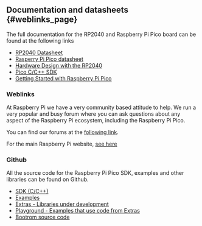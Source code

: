 ## Documentation and datasheets {#weblinks_page}

The full documentation for the RP2040 and Raspberry Pi Pico board can be found at the following links

 - [RP2040 Datasheet](https://rptl.io/rp2040data)
 - [Rasperry Pi Pico datasheet](http://rptl.io/picodata)
 - [Hardware Design with the RP2040](http://rptl.io/rp2040hd)
 - [Pico C/C++ SDK](http://rptl.io/picoc)
 - [Getting Started with Raspberry Pi Pico](http://rptl.io/picogs)

### Weblinks

At Raspberry Pi we have a very community based attitude to help. We run a very popular and busy forum where you can ask questions about any aspect of the Raspberry Pi ecosystem, including the Raspberry Pi Pico.

You can find our forums at the [following link](www.raspberrypi.org/forums).

For the main Raspberry Pi website, [see here](www.raspberrypi.org)


### Github

All the source code for the Raspberry Pi Pico SDK, examples and other libraries can be found on Github.

 - [SDK (C/C++)](http://www.github.com/raspberrypi/pico-sdk)
 - [Examples](http://www.github.com/raspberrypi/pico-examples)
 - [Extras - Libraries under development](http://www.github.com/raspberrypi/pico-extras)
 - [Playground - Examples that use code from Extras](http://www.github.com/raspberrypi/pico-playground)
 - [Bootrom source code](http://www.github.com/raspberrypi/pico-bootrom)
